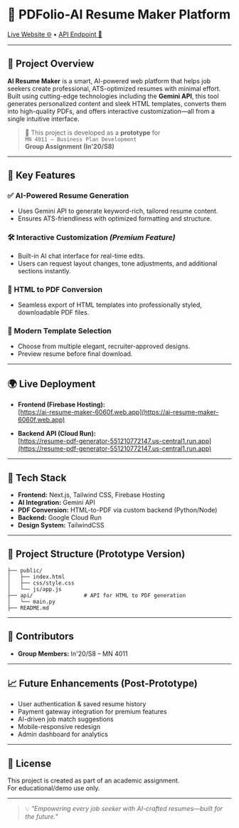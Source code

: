 # 💼 PDFolio-AI Resume Maker Platform

[Live Website 🌐](https://ai-resume-maker-6060f.web.app) • [API Endpoint 🔗](https://resume-pdf-generator-551210772147.us-central1.run.app/docs)

---

## 📌 Project Overview

**AI Resume Maker** is a smart, AI-powered web platform that helps job seekers create professional, ATS-optimized resumes with minimal effort. Built using cutting-edge technologies including the **Gemini API**, this tool generates personalized content and sleek HTML templates, converts them into high-quality PDFs, and offers interactive customization—all from a single intuitive interface.

> 🧪 This project is developed as a **prototype** for  
> `MN 4011 – Business Plan Development`  
> **Group Assignment (In'20/S8)**  


---

## 🚀 Key Features

### ✅ AI-Powered Resume Generation
- Uses Gemini API to generate keyword-rich, tailored resume content.
- Ensures ATS-friendliness with optimized formatting and structure.

### 🛠️ Interactive Customization *(Premium Feature)*
- Built-in AI chat interface for real-time edits.
- Users can request layout changes, tone adjustments, and additional sections instantly.

### 📄 HTML to PDF Conversion
- Seamless export of HTML templates into professionally styled, downloadable PDF files.

### 🎨 Modern Template Selection
- Choose from multiple elegant, recruiter-approved designs.
- Preview resume before final download.

---

## 🌍 Live Deployment

- **Frontend (Firebase Hosting):**  
  [https://ai-resume-maker-6060f.web.app](https://ai-resume-maker-6060f.web.app)

- **Backend API (Cloud Run):**  
  [https://resume-pdf-generator-551210772147.us-central1.run.app](https://resume-pdf-generator-551210772147.us-central1.run.app)

---

## 🧰 Tech Stack

- **Frontend:** Next.js, Tailwind CSS, Firebase Hosting
- **AI Integration:** Gemini API
- **PDF Conversion:** HTML-to-PDF via custom backend (Python/Node)
- **Backend:** Google Cloud Run
- **Design System:** TailwindCSS

---

## 📂 Project Structure (Prototype Version)

```
├── public/              
│   ├── index.html       
│   ├── css/style.css              
│   └── js/app.js           
├── api/                # API for HTML to PDF generation
│   └── main.py            
├── README.md              

```

---

## 👥 Contributors

- **Group Members:** In'20/S8 – MN 4011

---

## 📈 Future Enhancements (Post-Prototype)

- User authentication & saved resume history
- Payment gateway integration for premium features
- AI-driven job match suggestions
- Mobile-responsive redesign
- Admin dashboard for analytics

---

## 📜 License

This project is created as part of an academic assignment.  
For educational/demo use only.

---

> 💡 *"Empowering every job seeker with AI-crafted resumes—built for the future."*

